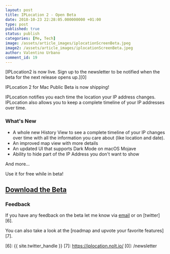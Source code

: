 ```yaml
---
layout: post
title: IPLocation 2 - Open Beta
date: 2018-10-23 22:28:05.000000000 +01:00
type: post
published: true
status: publish
categories: [Me, Tech]
image: /assets/article_images/iplocationScreenBeta.jpeg
image2: /assets/article_images/iplocationScreenBeta.jpeg
author: Valentino Urbano
comment_id: 19
---
```


[IPLocation2 is now live. Sign up to the newsletter to be notified when the beta for the next release opens up.][0]

IPLocation 2 for Mac Public Beta is now shipping!

IPLocation notifies you each time the location your IP address changes. IPLocation also allows you to keep a complete timeline of your IP addresses over time.

### What's New

- A whole new History View to see a complete timeline of your IP changes over time with all the information you care about (like location and date).
- An improved map view with more details
- An updated UI that supports Dark Mode on macOS Mojave
- Ability to hide part of the IP Address you don't want to show

And more...

Use it for free while in beta!

## [Download the Beta][2]

### Feedback

If you have any feedback on the beta let me know via [email][3] or on [twitter][6].

You can also take a look at the [roadmap and upvote your favorite features][7].

[2]: /apps/mac/iplocation/beta
[3]: /about
[6]: {{ site.twitter_handle }}
[7]: https://iplocation.nolt.io/
[0]: /newsletter
